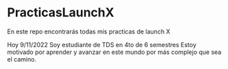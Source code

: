 # PracticasLaunchX

En este repo encontrarás todas mis practicas de launch X

Hoy 9/11/2022
Soy estudiante de TDS en 4to de 6 semestres
Estoy motivado por aprender y avanzar en este mundo por más complejo que sea el camino.
